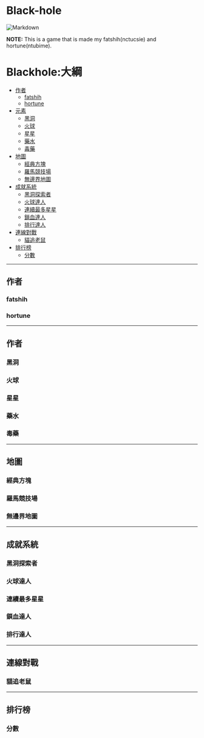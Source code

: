Black-hole
==================

![Markdown](http://markdown.tw/images/208x128.png)

**NOTE:** This is a game that is made my fatshih(nctucsie) and hortune(ntubime).


Blackhole:大綱
================

*   [作者](#author)
    *   [fatshih](#fatshih)
    *   [hortune](#hortune)
*   [元素](#element)
    *   [黑洞](#dark_hole)
    *   [火球](#fireball)
    *   [星星](#star)
    *   [藥水](#potion)
    *   [毒藥](#poison)
*   [地圖](#map)
    *   [經典方塊](#block)
    *   [羅馬競技場](#circle)
    *   [無邊界地圖](#no_limit)
*   [成就系統](#achievement)
    *   [黑洞探索者](#pioneer)
    *   [火球達人](#fire_ball_pro)
    *   [連續最多星星](#contiunous_star)
    *   [鎖血達人](#lock_blood)
    *   [排行達人](#leader)
*   [連線對戰](#multiplayer)
    *   [貓追老鼠](#catvsmice) 
*   [排行榜](#score_board)
    *   [分數](#score) 

* * *
<h2 id="author">作者</h2>


<h3 id="fatshih">fatshih</h3>
<h3 id="hortune">hortune</h3>

* * *
<h2 id="element">作者</h2>


<h3 id="dark_hole">黑洞</h3>
<h3 id="fireball">火球</h3>
<h3 id="star">星星</h3>
<h3 id="potion">藥水</h3>
<h3 id="poison">毒藥</h3>

* * *
<h2 id="map">地圖</h2>


<h3 id="block">經典方塊</h3>
<h3 id="circle">羅馬競技場</h3>
<h3 id="no_limit">無邊界地圖</h3>

* * *
<h2 id="achievement">成就系統</h2>


<h3 id="pioneer">黑洞探索者</h3>
<h3 id="fire_ball_pro">火球達人</h3>
<h3 id="continuous_star">連續最多星星</h3>
<h3 id="lock_blood">鎖血達人</h3>
<h3 id="leader">排行達人</h3>

* * *
<h2 id="multiplayer">連線對戰</h2>


<h3 id="catvsmice">貓追老鼠</h3>

* * *
<h2 id="score_board">排行榜</h2>


<h3 id="score">分數</h3>


